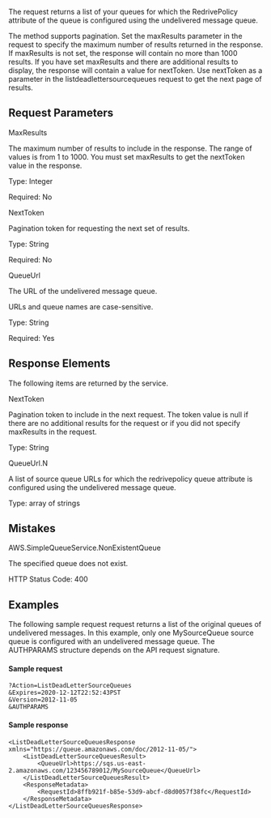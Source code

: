 The request returns a list of your queues for which the RedrivePolicy attribute of the queue is configured using the undelivered message queue.

The method supports pagination. Set the maxResults parameter in the request to specify the maximum number of results returned in the response. If maxResults is not set, the response will contain no more than 1000 results. If you have set maxResults and there are additional results to display, the response will contain a value for nextToken. Use nextToken as a parameter in the listdeadlettersourcequeues request to get the next page of results.

Request Parameters
-----------------

MaxResults

The maximum number of results to include in the response. The range of values is from 1 to 1000. You must set maxResults to get the nextToken value in the response.

Type: Integer

Required: No

NextToken

Pagination token for requesting the next set of results.

Type: String

Required: No

QueueUrl

The URL of the undelivered message queue.

URLs and queue names are case-sensitive.

Type: String

Required: Yes

Response Elements
---------------

The following items are returned by the service.

NextToken

Pagination token to include in the next request. The token value is null if there are no additional results for the request or if you did not specify maxResults in the request.

Type: String

QueueUrl.N

A list of source queue URLs for which the redrivepolicy queue attribute is configured using the undelivered message queue.

Type: array of strings

Mistakes
------

AWS.SimpleQueueService.NonExistentQueue

The specified queue does not exist.

HTTP Status Code: 400

Examples
-------

The following sample request request returns a list of the original queues of undelivered messages. In this example, only one MySourceQueue source queue is configured with an undelivered message queue. The AUTHPARAMS structure depends on the API request signature. 

#### Sample request

```
?Action=ListDeadLetterSourceQueues
&Expires=2020-12-12T22:52:43PST
&Version=2012-11-05
&AUTHPARAMS
```

#### Sample response

```
<ListDeadLetterSourceQueuesResponse xmlns="https://queue.amazonaws.com/doc/2012-11-05/">
    <ListDeadLetterSourceQueuesResult>
        <QueueUrl>https://sqs.us-east-2.amazonaws.com/123456789012/MySourceQueue</QueueUrl>
    </ListDeadLetterSourceQueuesResult>
    <ResponseMetadata>
        <RequestId>8ffb921f-b85e-53d9-abcf-d8d0057f38fc</RequestId>
    </ResponseMetadata>
</ListDeadLetterSourceQueuesResponse>
```
